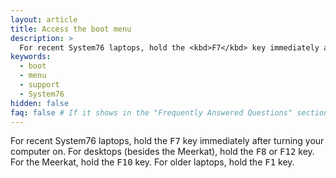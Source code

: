 ```yaml
---
layout: article
title: Access the boot menu
description: >
  For recent System76 laptops, hold the <kbd>F7</kbd> key immediately after turning your computer on. For desktops (besides the Meerkat), hold the <kbd>F8</kbd> or <kbd>F12</kbd> key. For the Meerkat, hold the <kbd>F10</kbd> key. For older laptops, hold the <kbd>F1</kbd> key.
keywords:
  - boot
  - menu
  - support
  - System76
hidden: false
faq: false # If it shows in the "Frequently Answered Questions" section
---
```


For recent System76 laptops, hold the <kbd>F7</kbd> key immediately after turning your computer on. For desktops (besides the Meerkat), hold the <kbd>F8</kbd> or <kbd>F12</kbd> key. For the Meerkat, hold the <kbd>F10</kbd> key. For older laptops, hold the <kbd>F1</kbd> key.
